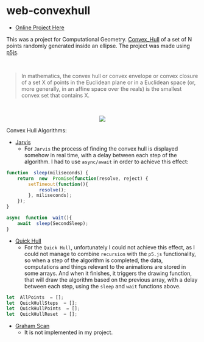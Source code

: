 # web-convexhull

 - [Online Project Here](https://space-hound.github.io/web-convexhull/)

This was a project for Computational Geometry. [Convex_Hull](https://en.wikipedia.org/wiki/Convex_hull) of a set of N points randomly generated inside an ellipse.  The project was made using [p5js](https://p5js.org/). 

<br>

> In mathematics, the convex hull or convex envelope or convex closure of a set X of points in the Euclidean plane or in a Euclidean space (or, more generally, in an affine space over the reals) is the smallest convex set that contains X.

<br>

<p align="center">
	<img src="https://media.geeksforgeeks.org/wp-content/uploads/ConvexHull.png">
<p/>

Convex Hull Algorithms:
 - [Jarvis](https://www.geeksforgeeks.org/convex-hull-set-1-jarviss-algorithm-or-wrapping/)
    - For `Jarvis` the process of finding the convex hull is displayed somehow in real time, with a delay between each step of the algorithm. I had to use `async/await` in order to achieve this effect:

```javascript
function  sleep(miliseconds) {
	return  new  Promise(function(resolve, reject) {
		setTimeout(function(){
			resolve();
		}, miliseconds);
	});
}

async  function  wait(){
	await  sleep(SecondSleep);
}
```
 - [Quick Hull](https://www.geeksforgeeks.org/quickhull-algorithm-convex-hull/)
   - For the `Quick Hull`, unfortunately I could not achieve this effect, as I could not manage to combine `recursion` with the `p5.js` functionality, so when a step of the algorithm is completed,  the data, computations and things relevant to the animations are stored in some arrays. And when it finishes, it triggers the drawing function, that will draw the algorithm based on the previous array, with a delay between each step, using the `sleep` and `wait` functions above.

```javascript
let  AllPoints  = [];
let  QuickHullSteps  = [];
let  QuickHullPoints  = [];
let  QuickHullReset  = [];
```

 - [Graham Scan](https://www.geeksforgeeks.org/convex-hull-set-2-graham-scan/)
   - It is not implemented in my project.

